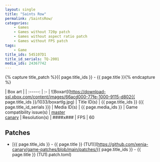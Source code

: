 ```yaml
---
layout: single
title: "Saints Row"
permalink: /SaintsRow/
categories:
    - Games
    - Games without 720p patch
    - Games without aspect ratio patch
    - Games without FPS patch
tags:
    - Game
title_ids: 545107D1
title_id_serials: TQ-2001
media_ids: 24367742
---
```

{% capture title_patch %}{{ page.title_ids }} - {{ page.title }}{% endcapture %}

| Box art                     |
| :-----:                     | :-
| ![Boxart](https://download-ssl.xbox.com/content/images/66acd000-77fe-1000-9115-d802{{ page.title_ids }}/1033/boxartlg.jpg)
| Title ID(s)                 | {{ page.title_ids }} ({{ page.title_id_serials }})
| Media ID(s)                 | {{ page.media_ids }}
| Game compatibility issue(s) | [master](https://github.com/xenia-project/game-compatibility/issues/104)<br>[canary](https://github.com/xenia-canary/game-compatibility/issues/20)
| Resolution(s)               | ####x###
| FPS                         | 60

## Patches
* [{{ page.title_ids }} - {{ page.title }} (TU1)](https://github.com/xenia-canary/game-patches/blob/main/patches/{{ page.title_ids }} - {{ page.title }} (TU1).patch.toml)
